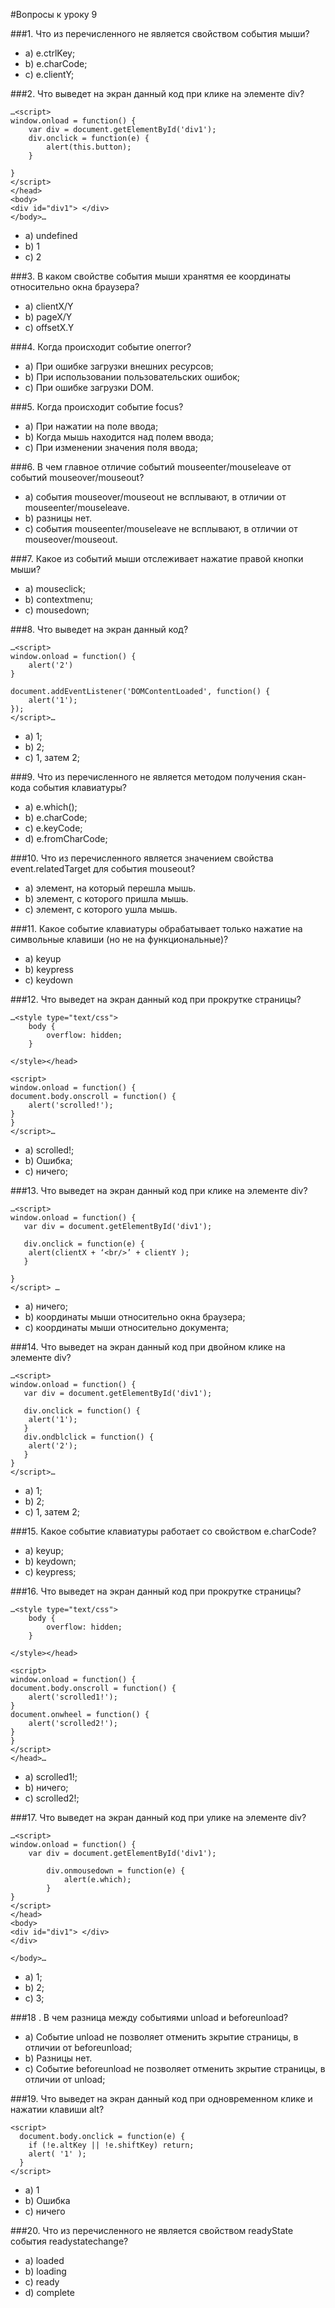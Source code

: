 #Вопросы к уроку 9  

###1. Что из перечисленного не является свойством события мыши? 
* a) e.ctrlKey; 
* b) e.charCode; 
* c) e.clientY; 

###2. Что выведет на экран данный код при клике на элементе div? 
```
…<script> 
window.onload = function() {
	var div = document.getElementById('div1'); 
	div.onclick = function(e) {
		alert(this.button); 
	}

} 
</script>
</head> 
<body>
<div id="div1"> </div>
</body>… 
``` 
* a) undefined
* b) 1
* c) 2

###3. В каком свойстве события мыши хранятмя ее координаты относительно окна браузера?  
* a) clientX/Y
* b) pageX/Y 
* c) offsetX.Y 

###4. Когда происходит событие onerror? 
* a) При ошибке загрузки внешних ресурсов; 
* b) При использовании пользовательских ошибок; 
* c) При ошибке загрузки DOM. 

###5. Когда происходит событие focus? 
* a) При нажатии на поле ввода; 
* b) Когда мышь находится над полем ввода; 
* c) При изменении значения поля ввода; 

###6. В чем главное отличие событий mouseenter/mouseleave от событий mouseover/mouseout? 
* a) события mouseover/mouseout не всплывают, в отличии от mouseenter/mouseleave. 
* b) разницы нет. 
* c) события mouseenter/mouseleave не всплывают, в отличии от mouseover/mouseout. 

###7. Какое из событий мыши отслеживает нажатие правой кнопки мыши? 
* a) mouseclick; 
* b) contextmenu; 
* c) mousedown; 

###8. Что выведет на экран данный код? 
```
…<script> 
window.onload = function() {
	alert('2')
} 

document.addEventListener('DOMContentLoaded', function() {
	alert('1'); 
}); 
</script>… 
``` 
* a) 1; 
* b) 2; 
* c) 1, затем 2;  

###9. Что из перечисленного не является методом получения скан-кода события клавиатуры? 
* a) e.which(); 
* b) e.charCode; 
* c) e.keyCode;  
* d) e.fromCharCode; 

###10. Что из перечисленного является значением свойства event.relatedTarget для события mouseout? 
* a) элемент, на который перешла мышь.
* b) элемент, с которого пришла мышь. 
* c) элемент, с которого ушла мышь. 

###11. Какое событие клавиатуры обрабатывает только нажатие на символьные клавиши (но не на функциональные)? 
* a) keyup
* b) keypress
* c) keydown
 
###12. Что выведет на экран данный код при прокрутке страницы? 
```
…<style type="text/css">
	body {
		overflow: hidden; 
	}
	
</style></head>

<script> 
window.onload = function() {
document.body.onscroll = function() {
	alert('scrolled!'); 
}
} 
</script>… 
``` 
* a) scrolled!;  
* b) Ошибка; 
* c) ничего;  

###13. Что выведет на экран данный код при клике на элементе div? 
```
…<script> 
window.onload = function() {
   var div = document.getElementById('div1'); 

   div.onclick = function(e) {
   	alert(clientX + ‘<br/>’ + clientY ); 
   } 

} 
</script> …
``` 
* a) ничего;  
* b) координаты мыши относительно окна браузера; 
* c) координаты мыши относительно документа; 

###14. Что выведет на экран данный код при двойном клике на элементе div? 
```
…<script> 
window.onload = function() {
   var div = document.getElementById('div1'); 

   div.onclick = function() {
   	alert('1'); 
   } 
   div.ondblclick = function() {
   	alert('2'); 
   }
} 
</script>… 
``` 
* a) 1; 
* b) 2; 
* c) 1, затем 2; 

###15. Какое событие клавиатуры работает со свойством e.charCode? 
* a) keyup; 
* b) keydown; 
* c) keypress; 

###16. Что выведет на экран данный код при прокрутке страницы? 
```
…<style type="text/css">
	body {
		overflow: hidden; 
	}
	
</style></head>

<script> 
window.onload = function() {
document.body.onscroll = function() {
	alert('scrolled1!'); 
} 
document.onwheel = function() {
	alert('scrolled2!'); 
}
} 
</script>
</head>… 
``` 
* a) scrolled1!; 
* b) ничего;  
* c) scrolled2!;  

###17. Что выведет на экран данный код при улике на элементе div? 
```
…<script> 
window.onload = function() {
	var div = document.getElementById('div1'); 

		div.onmousedown = function(e) {
			alert(e.which); 
		}
} 
</script>
</head> 
<body>
<div id="div1"> </div>
</div>

</body>… 
``` 
* a) 1; 
* b) 2; 
* c) 3; 

###18 . В чем разница между событиями unload и beforeunload? 
* a) Событие unload не позволяет отменить зкрытие страницы, в отличии от beforeunload; 
* b) Разницы нет. 
* c) Событие beforeunload не позволяет отменить зкрытие страницы, в отличии от unload;

###19. Что выведет на экран данный код при одновременном клике и нажатии клавиши alt? 
```
<script>
  document.body.onclick = function(e) {
    if (!e.altKey || !e.shiftKey) return;
    alert( '1' );
  }
</script>
``` 
* a) 1 
* b) Ошибка 
* c) ничего 

###20. Что из перечисленного не является свойством readyState события readystatechange? 
* a) loaded
* b) loading
* c) ready 
* d) complete 



